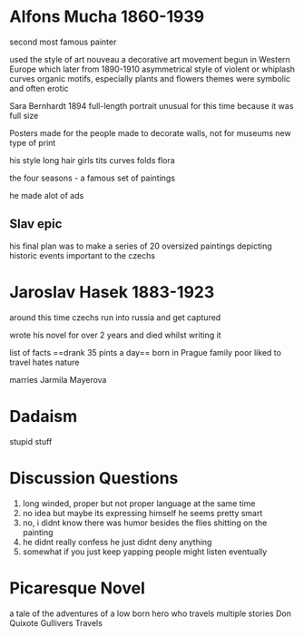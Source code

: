 # Alfons Mucha 1860-1939
second most famous painter

used the style of art nouveau
	a decorative art movement begun in Western Europe which later from 1890-1910
	asymmetrical style of violent or whiplash curves
	organic motifs, especially plants and flowers
	themes were symbolic and often erotic


Sara Bernhardt
	1894
	full-length portrait
	unusual for this time because it was full size

Posters
	made for the people
	made to decorate walls, not for museums
	new type of print

his style
	long hair
	girls
	tits
	curves 
	folds
	flora

the four seasons - a famous set of paintings

he made alot of ads

## Slav epic
his final plan was to make a series of 20 oversized paintings depicting historic events important to the czechs
# Jaroslav Hasek 1883-1923
around this time czechs run into russia and get captured

wrote his novel for over 2 years and died whilst writing it

list of facts
	==drank 35 pints a day==
	born in Prague 
	family poor
	liked to travel
	hates nature

marries Jarmila Mayerova
# Dadaism
stupid stuff
# Discussion Questions
1. long winded, proper but not proper language at the same time
2. no idea but maybe its expressing himself he seems pretty smart
3. no, i didnt know there was humor besides the flies shitting on the painting
4. he didnt really confess he just didnt deny anything
5. somewhat if you just keep yapping people might listen eventually


# Picaresque Novel 
a tale of the adventures of a low born hero who travels
multiple stories
Don Quixote
Gullivers Travels